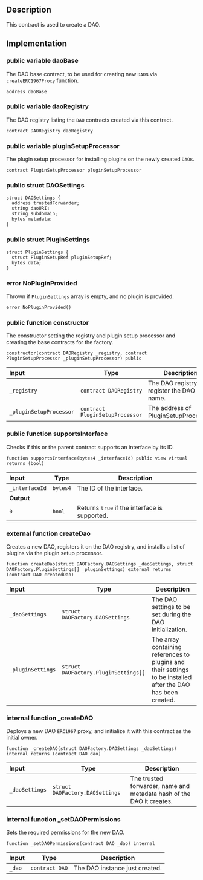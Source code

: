 ## Description

This contract is used to create a DAO.

## Implementation

### public variable daoBase

The DAO base contract, to be used for creating new `DAO`s via `createERC1967Proxy` function.

```solidity
address daoBase
```

### public variable daoRegistry

The DAO registry listing the `DAO` contracts created via this contract.

```solidity
contract DAORegistry daoRegistry
```

### public variable pluginSetupProcessor

The plugin setup processor for installing plugins on the newly created `DAO`s.

```solidity
contract PluginSetupProcessor pluginSetupProcessor
```

### public struct DAOSettings

```solidity
struct DAOSettings {
  address trustedForwarder;
  string daoURI;
  string subdomain;
  bytes metadata;
}
```

### public struct PluginSettings

```solidity
struct PluginSettings {
  struct PluginSetupRef pluginSetupRef;
  bytes data;
}
```

### error NoPluginProvided

Thrown if `PluginSettings` array is empty, and no plugin is provided.

```solidity
error NoPluginProvided()
```

### public function constructor

The constructor setting the registry and plugin setup processor and creating the base contracts for the factory.

```solidity
constructor(contract DAORegistry _registry, contract PluginSetupProcessor _pluginSetupProcessor) public
```

| Input                   | Type                            | Description                                       |
| :---------------------- | ------------------------------- | ------------------------------------------------- |
| `_registry`             | `contract DAORegistry`          | The DAO registry to register the DAO by its name. |
| `_pluginSetupProcessor` | `contract PluginSetupProcessor` | The address of PluginSetupProcessor.              |

### public function supportsInterface

Checks if this or the parent contract supports an interface by its ID.

```solidity
function supportsInterface(bytes4 _interfaceId) public view virtual returns (bool)
```

| Input          | Type     | Description                                   |
| :------------- | -------- | --------------------------------------------- |
| `_interfaceId` | `bytes4` | The ID of the interface.                      |
| **Output**     |          |
| `0`            | `bool`   | Returns `true` if the interface is supported. |

### external function createDao

Creates a new DAO, registers it on the DAO registry, and installs a list of plugins via the plugin setup processor.

```solidity
function createDao(struct DAOFactory.DAOSettings _daoSettings, struct DAOFactory.PluginSettings[] _pluginSettings) external returns (contract DAO createdDao)
```

| Input             | Type                                 | Description                                                                                                   |
| :---------------- | ------------------------------------ | ------------------------------------------------------------------------------------------------------------- |
| `_daoSettings`    | `struct DAOFactory.DAOSettings`      | The DAO settings to be set during the DAO initialization.                                                     |
| `_pluginSettings` | `struct DAOFactory.PluginSettings[]` | The array containing references to plugins and their settings to be installed after the DAO has been created. |

### internal function \_createDAO

Deploys a new DAO `ERC1967` proxy, and initialize it with this contract as the initial owner.

```solidity
function _createDAO(struct DAOFactory.DAOSettings _daoSettings) internal returns (contract DAO dao)
```

| Input          | Type                            | Description                                                          |
| :------------- | ------------------------------- | -------------------------------------------------------------------- |
| `_daoSettings` | `struct DAOFactory.DAOSettings` | The trusted forwarder, name and metadata hash of the DAO it creates. |

### internal function \_setDAOPermissions

Sets the required permissions for the new DAO.

```solidity
function _setDAOPermissions(contract DAO _dao) internal
```

| Input  | Type           | Description                    |
| :----- | -------------- | ------------------------------ |
| `_dao` | `contract DAO` | The DAO instance just created. |

<!--CONTRACT_END-->
